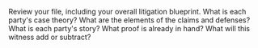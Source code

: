 
Review your file, including your overall litigation blueprint. What is each party's case theory? What are the elements of the claims and defenses? What is each party's story? What proof is already in hand? What will this witness add or subtract?
